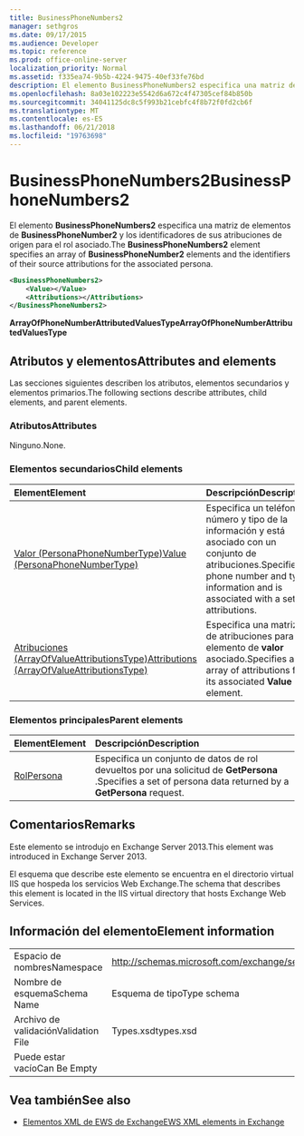 ```yaml
---
title: BusinessPhoneNumbers2
manager: sethgros
ms.date: 09/17/2015
ms.audience: Developer
ms.topic: reference
ms.prod: office-online-server
localization_priority: Normal
ms.assetid: f335ea74-9b5b-4224-9475-40ef33fe76bd
description: El elemento BusinessPhoneNumbers2 especifica una matriz de elementos de BusinessPhoneNumber2 y los identificadores de sus atribuciones de origen para el rol asociado.
ms.openlocfilehash: 8a03e102223e5542d6a672c4f47305cef84b850b
ms.sourcegitcommit: 34041125dc8c5f993b21cebfc4f8b72f0fd2cb6f
ms.translationtype: MT
ms.contentlocale: es-ES
ms.lasthandoff: 06/21/2018
ms.locfileid: "19763698"
---
```

# <a name="businessphonenumbers2"></a><span data-ttu-id="ead09-103">BusinessPhoneNumbers2</span><span class="sxs-lookup"><span data-stu-id="ead09-103">BusinessPhoneNumbers2</span></span>

<span data-ttu-id="ead09-104">El elemento **BusinessPhoneNumbers2** especifica una matriz de elementos de **BusinessPhoneNumber2** y los identificadores de sus atribuciones de origen para el rol asociado.</span><span class="sxs-lookup"><span data-stu-id="ead09-104">The **BusinessPhoneNumbers2** element specifies an array of **BusinessPhoneNumber2** elements and the identifiers of their source attributions for the associated persona.</span></span> 
  
```XML
<BusinessPhoneNumbers2>
    <Value></Value>
    <Attributions></Attributions>
</BusinessPhoneNumbers2>
```

 <span data-ttu-id="ead09-105">**ArrayOfPhoneNumberAttributedValuesType**</span><span class="sxs-lookup"><span data-stu-id="ead09-105">**ArrayOfPhoneNumberAttributedValuesType**</span></span>
## <a name="attributes-and-elements"></a><span data-ttu-id="ead09-106">Atributos y elementos</span><span class="sxs-lookup"><span data-stu-id="ead09-106">Attributes and elements</span></span>

<span data-ttu-id="ead09-107">Las secciones siguientes describen los atributos, elementos secundarios y elementos primarios.</span><span class="sxs-lookup"><span data-stu-id="ead09-107">The following sections describe attributes, child elements, and parent elements.</span></span>
  
### <a name="attributes"></a><span data-ttu-id="ead09-108">Atributos</span><span class="sxs-lookup"><span data-stu-id="ead09-108">Attributes</span></span>

<span data-ttu-id="ead09-109">Ninguno.</span><span class="sxs-lookup"><span data-stu-id="ead09-109">None.</span></span>
  
### <a name="child-elements"></a><span data-ttu-id="ead09-110">Elementos secundarios</span><span class="sxs-lookup"><span data-stu-id="ead09-110">Child elements</span></span>

|<span data-ttu-id="ead09-111">**Element**</span><span class="sxs-lookup"><span data-stu-id="ead09-111">**Element**</span></span>|<span data-ttu-id="ead09-112">**Descripción**</span><span class="sxs-lookup"><span data-stu-id="ead09-112">**Description**</span></span>|
|:-----|:-----|
|[<span data-ttu-id="ead09-113">Valor (PersonaPhoneNumberType)</span><span class="sxs-lookup"><span data-stu-id="ead09-113">Value (PersonaPhoneNumberType)</span></span>](value-personaphonenumbertype.md) <br/> |<span data-ttu-id="ead09-114">Especifica un teléfono número y tipo de la información y está asociado con un conjunto de atribuciones.</span><span class="sxs-lookup"><span data-stu-id="ead09-114">Specifies a phone number and type information and is associated with a set of attributions.</span></span>  <br/> |
|[<span data-ttu-id="ead09-115">Atribuciones (ArrayOfValueAttributionsType)</span><span class="sxs-lookup"><span data-stu-id="ead09-115">Attributions (ArrayOfValueAttributionsType)</span></span>](attributions-arrayofvalueattributionstype.md) <br/> |<span data-ttu-id="ead09-116">Especifica una matriz de atribuciones para su elemento de **valor** asociado.</span><span class="sxs-lookup"><span data-stu-id="ead09-116">Specifies an array of attributions for its associated **Value** element.</span></span>  <br/> |
   
### <a name="parent-elements"></a><span data-ttu-id="ead09-117">Elementos principales</span><span class="sxs-lookup"><span data-stu-id="ead09-117">Parent elements</span></span>

|<span data-ttu-id="ead09-118">**Element**</span><span class="sxs-lookup"><span data-stu-id="ead09-118">**Element**</span></span>|<span data-ttu-id="ead09-119">**Descripción**</span><span class="sxs-lookup"><span data-stu-id="ead09-119">**Description**</span></span>|
|:-----|:-----|
|[<span data-ttu-id="ead09-120">Rol</span><span class="sxs-lookup"><span data-stu-id="ead09-120">Persona</span></span>](persona.md) <br/> |<span data-ttu-id="ead09-121">Especifica un conjunto de datos de rol devueltos por una solicitud de **GetPersona** .</span><span class="sxs-lookup"><span data-stu-id="ead09-121">Specifies a set of persona data returned by a **GetPersona** request.</span></span>  <br/> |
   
## <a name="remarks"></a><span data-ttu-id="ead09-122">Comentarios</span><span class="sxs-lookup"><span data-stu-id="ead09-122">Remarks</span></span>

<span data-ttu-id="ead09-123">Este elemento se introdujo en Exchange Server 2013.</span><span class="sxs-lookup"><span data-stu-id="ead09-123">This element was introduced in Exchange Server 2013.</span></span>
  
<span data-ttu-id="ead09-124">El esquema que describe este elemento se encuentra en el directorio virtual IIS que hospeda los servicios Web Exchange.</span><span class="sxs-lookup"><span data-stu-id="ead09-124">The schema that describes this element is located in the IIS virtual directory that hosts Exchange Web Services.</span></span>
  
## <a name="element-information"></a><span data-ttu-id="ead09-125">Información del elemento</span><span class="sxs-lookup"><span data-stu-id="ead09-125">Element information</span></span>

|||
|:-----|:-----|
|<span data-ttu-id="ead09-126">Espacio de nombres</span><span class="sxs-lookup"><span data-stu-id="ead09-126">Namespace</span></span>  <br/> |http://schemas.microsoft.com/exchange/services/2006/types  <br/> |
|<span data-ttu-id="ead09-127">Nombre de esquema</span><span class="sxs-lookup"><span data-stu-id="ead09-127">Schema Name</span></span>  <br/> |<span data-ttu-id="ead09-128">Esquema de tipo</span><span class="sxs-lookup"><span data-stu-id="ead09-128">Type schema</span></span>  <br/> |
|<span data-ttu-id="ead09-129">Archivo de validación</span><span class="sxs-lookup"><span data-stu-id="ead09-129">Validation File</span></span>  <br/> |<span data-ttu-id="ead09-130">Types.xsd</span><span class="sxs-lookup"><span data-stu-id="ead09-130">types.xsd</span></span>  <br/> |
|<span data-ttu-id="ead09-131">Puede estar vacío</span><span class="sxs-lookup"><span data-stu-id="ead09-131">Can Be Empty</span></span>  <br/> ||
   
## <a name="see-also"></a><span data-ttu-id="ead09-132">Vea también</span><span class="sxs-lookup"><span data-stu-id="ead09-132">See also</span></span>



- [<span data-ttu-id="ead09-133">Elementos XML de EWS de Exchange</span><span class="sxs-lookup"><span data-stu-id="ead09-133">EWS XML elements in Exchange</span></span>](ews-xml-elements-in-exchange.md)

